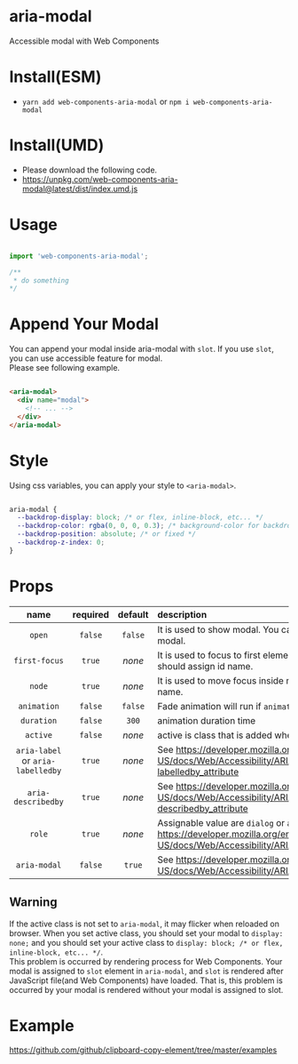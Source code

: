 # aria-modal

Accessible modal with Web Components

# Install(ESM)

- `yarn add web-components-aria-modal` or `npm i web-components-aria-modal`

# Install(UMD)

- Please download the following code.
- https://unpkg.com/web-components-aria-modal@latest/dist/index.umd.js

# Usage

```js

import 'web-components-aria-modal';

/**
 * do something
*/

```

# Append Your Modal

You can append your modal inside aria-modal with `slot`. If you use `slot`, you can use accessible feature for modal.  
Please see following example.

```html

<aria-modal>
  <div name="modal">
    <!-- ... -->
  </div>
</aria-modal>

```

# Style

Using css variables, you can apply your style to `<aria-modal>`.

```css

aria-modal {
  --backdrop-display: block; /* or flex, inline-block, etc... */
  --backdrop-color: rgba(0, 0, 0, 0.3); /* background-color for backdrop */
  --backdrop-position: absolute; /* or fixed */
  --backdrop-z-index: 0;
}

```

# Props

| name | required | default | description |
| :--: | :------: | :-----: | :--------- |
| `open` | `false` | `false` | It is used to show modal. You can set true if you want to open modal. |
| `first-focus` | `true` | *none* | It is used to focus to first element when modal is opened. You should assign id name. | 
| `node` | `true` | *none* | It is used to move focus inside modal. You should set modal id name. |
| `animation` | `false`| `false` | Fade animation will run if `animation` flag is `true`. |
| `duration` | `false` | `300` | animation duration time |
| `active` | `false` | *none* | active is class that is added when `open` props is changed `true`. |
| `aria-label` or `aria-labelledby` | `true` | *none* | See https://developer.mozilla.org/en-US/docs/Web/Accessibility/ARIA/ARIA_Techniques/Using_the_aria-labelledby_attribute |
| `aria-describedby` | `true` | *none* | See https://developer.mozilla.org/en-US/docs/Web/Accessibility/ARIA/ARIA_Techniques/Using_the_aria-describedby_attribute |
| `role` | `true` | *none* | Assignable value are `dialog` or `alertdialog`. See https://developer.mozilla.org/en-US/docs/Web/Accessibility/ARIA/Roles |
| `aria-modal` | `false` | `true` | See https://developer.mozilla.org/en-US/docs/Web/Accessibility/ARIA/Roles/dialog_role

## Warning

If the active class is not set to `aria-modal`, it may flicker when reloaded on browser. When you set active class, you should set your modal to `display: none;` and you should set your active class to `display: block; /* or flex, inline-block, etc... */`.  
This problem is occurred by rendering process for Web Components. Your modal is assigned to `slot` element in `aria-modal`, and `slot` is rendered after JavaScript file(and Web Components) have loaded. That is, this problem is occurred by your modal is rendered without your modal is assigned to slot.

# Example

https://github.com/github/clipboard-copy-element/tree/master/examples
